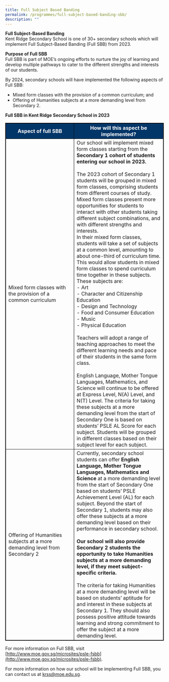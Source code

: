 ```yaml
---
title: Full Subject Based Banding
permalink: /programmes/full-subject-based-banding-sbb/
description: ""
---
```

**Full Subject-Based Banding** <br>
Kent Ridge Secondary School is one of 30+ secondary schools which will implement Full Subject-Based Banding (Full SBB) from 2023.

**Purpose of Full SBB** <br>
Full SBB is part of MOE’s ongoing efforts to nurture the joy of learning and develop multiple pathways to cater to the different strengths and interests of our students.

By 2024, secondary schools will have implemented the following aspects of Full SBB:

*   Mixed form classes with the provision of a common curriculum; and
*   Offering of Humanities subjects at a more demanding level from Secondary 2.

**Full SBB in Kent Ridge Secondary School in 2023**

<html>
<style>
table, th, td {
  border:0.5px solid black;
}
</style>
<tbody>
<table style="width:100%">
  <tr style="background-color:#033668">
    <th style="font-weight:bold; color:#ffffff; text-align: center;width: 200px;">Aspect of full SBB</th>
    <th style="font-weight:bold; color:#ffffff; text-align: center;">How will this aspect be implemented?</th>
  </tr>
	<tr>
	 <td>Mixed form classes with the provision of a common curriculum</td>
    <td>Our school will implement mixed form classes starting from the <span style="font-weight:bold">Secondary 1 cohort of students entering our school in 2023.</span><br><br>
The 2023 cohort of Secondary 1 students will be grouped in mixed form classes, comprising students from different courses of study. Mixed form classes present more opportunities for students to interact with other students taking different subject combinations, and with different strengths and interests.<br>
In their mixed form classes, students will take a set of subjects at a common level, amounting to about one-third of curriculum time. This would allow students in mixed form classes to spend curriculum time together in these subjects.<br>
These subjects are:<br>- Art<br>- Character and Citizenship Education<br>- Design and Technology<br>- Food and Consumer Education<br>- Music<br>- Physical Education<br><br>
Teachers will adopt a range of teaching approaches to meet the different learning needs and pace of their students in the same form class.<br><br>English Language, Mother Tongue Languages, Mathematics, and Science will continue to be offered at Express Level, N(A) Level, and N(T) Level. The criteria for taking these subjects at a more demanding level from the start of Secondary One is based on students’ PSLE AL Score for each subject. Students will be grouped in different classes based on their subject level for each subject.</td>
  </tr>
	<tr>
	 <td>Offering of Humanities subjects at a more demanding level from Secondary 2</td>
    <td>Currently, secondary school students can offer <span style="font-weight:bold">English Language, Mother Tongue Languages,</span> <span style="font-weight:bold">Mathematics and Science</span> at a more demanding level from the start of Secondary One based on students’ PSLE Achievement Level (AL) for each subject. Beyond the start of Secondary 1, students may also offer these subjects at a more demanding level based on their performance in secondary school.<br><span style="font-weight:bold"><br>Our school will also provide Secondary 2 students the opportunity to take Humanities subjects at a more demanding level, if they meet subject-specific criteria.</span><br><br>The criteria for taking Humanities at a more demanding level will be based on students’ aptitude for and interest in these subjects at Secondary 1. They should also possess positive attitude towards learning and strong commitment to offer the subject at a more demanding level.</td>
	</tr>
</table>
</tbody>
	</html>
   
For more information on Full SBB, visit [http://www.moe.gov.sg/microsites/psle-fsbb](http://www.moe.gov.sg/microsites/psle-fsbb).

For more information on how our school will be implementing Full SBB, you can contact us at [krss@moe.edu.sg](mailto:krss@moe.edu.sg).